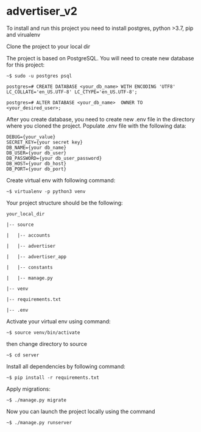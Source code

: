 # advertiser_v2

To install and run this project you need to install postgres, python >3.7, pip and virualenv

Clone the project to your local dir

The project is based on PostgreSQL. You will need to create new database for this project:

```
~$ sudo -u postgres psql

postgres=# CREATE DATABASE <your_db_name> WITH ENCODING 'UTF8' LC_COLLATE='en_US.UTF-8' LC_CTYPE='en_US.UTF-8';

postgres=# ALTER DATABASE <your_db_name>  OWNER TO <your_desired_user>;

```

After you create database, you need to create new .env file in the directory where you cloned the project. Populate .env file with the following data:

```
DEBUG={your_value}
SECRET_KEY={your secret key}
DB_NAME={your db_name}
DB_USER={your db_user}
DB_PASSWORD={your db_user_password}
DB_HOST={your db_host}
DB_PORT={your db_port}
```

Create virtual env with following command: 

```
~$ virtualenv -p python3 venv
```

Your project structure should be the following:

```
your_local_dir

|-- source

|   |-- accounts

|   |-- advertiser

|   |-- advertiser_app

|   |-- constants

|   |-- manage.py

|-- venv

|-- requirements.txt

|-- .env
```

Activate your virtual env using command: 

```
~$ source venv/bin/activate
```

then change directory to source
```
~$ cd server
```

Install all dependencies by following command:

```
~$ pip install -r requirements.txt
```

Apply migrations:

 ```
~$ ./manage.py migrate
```

Now you can launch the project locally using the command

 ```
 ~$ ./manage.py runserver
 ```


